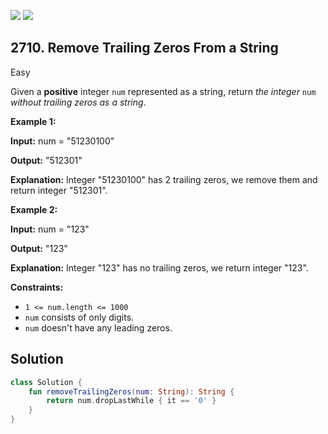 [![](https://img.shields.io/github/stars/javadev/LeetCode-in-Kotlin?label=Stars&style=flat-square)](https://github.com/javadev/LeetCode-in-Kotlin)
[![](https://img.shields.io/github/forks/javadev/LeetCode-in-Kotlin?label=Fork%20me%20on%20GitHub%20&style=flat-square)](https://github.com/javadev/LeetCode-in-Kotlin/fork)

## 2710\. Remove Trailing Zeros From a String

Easy

Given a **positive** integer `num` represented as a string, return _the integer_ `num` _without trailing zeros as a string_.

**Example 1:**

**Input:** num = "51230100"

**Output:** "512301"

**Explanation:** Integer "51230100" has 2 trailing zeros, we remove them and return integer "512301".

**Example 2:**

**Input:** num = "123"

**Output:** "123"

**Explanation:** Integer "123" has no trailing zeros, we return integer "123".

**Constraints:**

*   `1 <= num.length <= 1000`
*   `num` consists of only digits.
*   `num` doesn't have any leading zeros.

## Solution

```kotlin
class Solution {
    fun removeTrailingZeros(num: String): String {
        return num.dropLastWhile { it == '0' }
    }
}
```